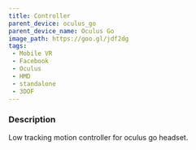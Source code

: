 ```yaml
---
title: Controller
parent_device: oculus_go
parent_device_name: Oculus Go
image_path: https://goo.gl/jdf2dg
tags:
 - Mobile VR
 - Facebook
 - Oculus
 - HMD
 - standalone
 - 3DOF
---
```


### Description

Low tracking motion controller for oculus go headset.
